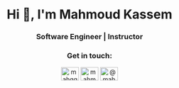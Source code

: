 <h1 align="center">Hi 👋, I'm Mahmoud Kassem</h1>
<h3 align="center">Software Engineer | Instructor</h3>

<!-- BLOG-POST-LIST:END -->
<center>
  <h3 align="center">Get in touch:</h3>
  <p align="center">
    <a href="https://x.com/mahqq" target="blank"><img align="center" src="https://raw.githubusercontent.com/rahuldkjain/github-profile-readme-generator/master/src/images/icons/Social/twitter.svg" alt="mahqq" height="30" width="40" /></a>
    <a href="https://linkedin.com/in/mahmoud-kassem" target="blank"><img align="center" src="https://raw.githubusercontent.com/rahuldkjain/github-profile-readme-generator/master/src/images/icons/Social/linked-in-alt.svg" alt="mahmoud-kassem" height="30" width="40" /></a>
    <a href="https://medium.com/@mahmoud-kassem" target="blank"><img align="center" src="https://raw.githubusercontent.com/rahuldkjain/github-profile-readme-generator/master/src/images/icons/Social/medium.svg" alt="@mahmoud-kassem" height="30" width="40" /></a>
  </p>
</center>


